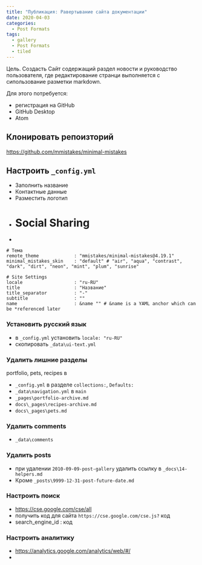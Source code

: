 ```yaml
---
title: "Публикация: Равертывание сайта документации"
date: 2020-04-03
categories:
  - Post Formats
tags:
  - gallery
  - Post Formats
  - tiled
---
```


Цель. Создасть Сайт содержащий раздел новости и руководство пользователя,
где редактирование странци выполняется с сипользование разметки markdown.

Для этого потребуется:
- регистрация на GitHub
- GitHub Desktop
- Atom

## Клонировать репоизторий
https://github.com/mmistakes/minimal-mistakes

## Настроить `_config.yml`

- Заполнить название
- Контактные данные
- Разместить логотип
- # Social Sharing
-

```
# Тема
remote_theme             : "mmistakes/minimal-mistakes@4.19.1"
minimal_mistakes_skin    : "default" # "air", "aqua", "contrast", "dark", "dirt", "neon", "mint", "plum", "sunrise"

# Site Settings
locale                   : "ru-RU"
title                    : "Название"
title_separator          : "-"
subtitle                 : ""
name                     : &name "" # &name is a YAML anchor which can be *referenced later
```

### Установить русский язык

- в `_config.yml` установить `locale: "ru-RU"`
- скопировать `_data\ui-text.yml`

### Удалить лишние разделы

portfolio, pets, recipes в

- `_config.yml` в разделе `collections:`, `Defaults:`
- `_data\navigation.yml` в `main`
- `_pages\portfolio-archive.md`
- `docs\_pages\recipes-archive.md`
- `docs\_pages\pets.md`


### Удалить comments

- `_data\comments`

### Удалить posts

- при удалении `2010-09-09-post-gallery` удалить ссылку в `_docs\14-helpers.md`
- Кроме `_posts\9999-12-31-post-future-date.md`


### Настроить поиск

- https://cse.google.com/cse/all
- получить код для сайта `https://cse.google.com/cse.js?` код
- search_engine_id : код

### Настроить аналитику

- https://analytics.google.com/analytics/web/#/
- 
